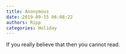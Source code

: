 ```yaml
---
title: Anonymous
date: 2019-09-15 06:08:22
authors: Ripp
categories: Holiday
---
```


 If you really believe that then you cannot read.